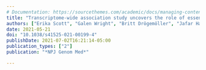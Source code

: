 ```yaml
---
# Documentation: https://sourcethemes.com/academic/docs/managing-content/
title: "Transcriptome-wide association study uncovers the role of essential genes in anthracycline-induced cardiotoxicity"
authors: ["Erika Scott", "Galen Wright", "Britt Drögemöller", "Jafar Hasbullah", "Erandika Gunaretnam", "Fudan Miao", "Amit Bhavsar", "Fei Shen", "Bryan Schneider", "Bruce Carleton", "Colin Ross"]
date: 2021-05-21
doi: "10.1038/s41525-021-00199-4"
publishDate: 2021-07-02T16:21:14-05:00
publication_types: ["2"]
publication: "*NPJ Genom Med*"

---
```

